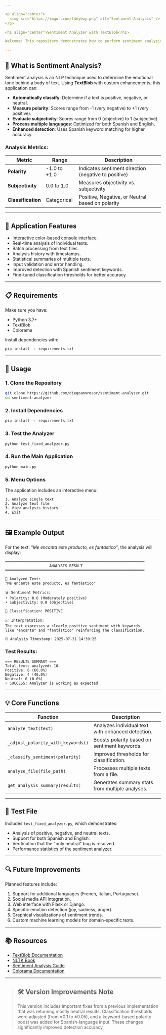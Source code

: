 ```yaml
---

<p align="center"> 
  <img src="https://imgur.com/f4mybwy.png" alt="Sentiment-Analysis" /> 
</p>

<h1 align="center">Sentiment Analyzer with TextBlob</h1>

Welcome! This repository demonstrates how to perform sentiment analysis on text using **TextBlob**, a natural language processing library for Python. The application classifies text as **positive**, **negative**, or **neutral**, and provides detailed metrics for polarity and subjectivity.

---
```


## 📖 What is Sentiment Analysis?

Sentiment analysis is an NLP technique used to determine the emotional tone behind a body of text. Using **TextBlob** with custom enhancements, this application can:

* **Automatically classify**: Determine if a text is positive, negative, or neutral.
* **Measure polarity**: Scores range from -1 (very negative) to +1 (very positive).
* **Evaluate subjectivity**: Scores range from 0 (objective) to 1 (subjective).
* **Process multiple languages**: Optimized for both Spanish and English.
* **Enhanced detection**: Uses Spanish keyword matching for higher accuracy.

### Analysis Metrics:

| **Metric**         | **Range**    | **Description**                                      |
| ------------------ | ------------ | ---------------------------------------------------- |
| **Polarity**       | -1.0 to +1.0 | Indicates sentiment direction (negative to positive) |
| **Subjectivity**   | 0.0 to 1.0   | Measures objectivity vs. subjectivity                |
| **Classification** | Categorical  | Positive, Negative, or Neutral based on polarity     |

---

## 🚀 Application Features

* Interactive color-based console interface.
* Real-time analysis of individual texts.
* Batch processing from text files.
* Analysis history with timestamps.
* Statistical summaries of multiple texts.
* Input validation and error handling.
* Improved detection with Spanish sentiment keywords.
* Fine-tuned classification thresholds for better accuracy.

---

## 📋 Requirements

Make sure you have:

* Python 3.7+
* TextBlob
* Colorama

Install dependencies with:

```bash
pip install -r requirements.txt
```

---

## 📝 Usage

### 1. Clone the Repository

```bash
git clone https://github.com/diegoamorosor/sentiment-analyzer.git
cd sentiment-analyzer
```

### 2. Install Dependencies

```bash
pip install -r requirements.txt
```

### 3. Test the Analyzer

```bash
python test_fixed_analyzer.py
```

### 4. Run the Main Application

```bash
python main.py
```

### 5. Menu Options

The application includes an interactive menu:

```
1. Analyze single text
2. Analyze text file
3. View analysis history
4. Exit
```

---

## 🖼 Example Output

For the text: *"Me encanta este producto, es fantástico"*, the analysis will display:

```text
═══════════════════════════════════════════════════════════════
                    ANALYSIS RESULT
═══════════════════════════════════════════════════════════════

📝 Analyzed Text:
"Me encanta este producto, es fantástico"

📊 Sentiment Metrics:
• Polarity: 0.6 (Moderately positive)
• Subjectivity: 0.0 (Objective)

🎯 Classification: POSITIVE

📈 Interpretation:
The text expresses a clearly positive sentiment with keywords
like "encanta" and "fantástico" reinforcing the classification.

⏰ Analysis Timestamp: 2025-07-31 14:30:25
```

### Test Results:

```text
=== RESULTS SUMMARY ===
Total texts analyzed: 10
Positive: 6 (60.0%)
Negative: 4 (40.0%)
Neutral: 0 (0.0%)
✓ SUCCESS: Analyzer is working as expected
```

---

## 💡 Core Functions

| **Function**                       | **Description**                                   |
| ---------------------------------- | ------------------------------------------------- |
| `analyze_text(text)`               | Analyzes individual text with enhanced detection. |
| `_adjust_polarity_with_keywords()` | Boosts polarity based on sentiment keywords.      |
| `_classify_sentiment(polarity)`    | Improved thresholds for classification.           |
| `analyze_file(file_path)`          | Processes multiple texts from a file.             |
| `get_analysis_summary(results)`    | Generates summary stats from multiple analyses.   |

---

## 🧪 Test File

Includes `test_fixed_analyzer.py`, which demonstrates:

* Analysis of positive, negative, and neutral texts.
* Support for both Spanish and English.
* Verification that the "only neutral" bug is resolved.
* Performance statistics of the sentiment analyzer.

---

## 🔍 Future Improvements

Planned features include:

1. Support for additional languages (French, Italian, Portuguese).
2. Social media API integration.
3. Web interface with Flask or Django.
4. Specific emotion detection (joy, sadness, anger).
5. Graphical visualizations of sentiment trends.
6. Custom machine learning models for domain-specific texts.

---

## 📚 Resources

* [TextBlob Documentation](https://textblob.readthedocs.io/)
* [NLTK Book](https://www.nltk.org/book/)
* [Sentiment Analysis Guide](https://monkeylearn.com/sentiment-analysis/)
* [Colorama Documentation](https://pypi.org/project/colorama/)

---

> ## 🛠 Version Improvements Note
>
> This version includes important fixes from a previous implementation that was returning mostly neutral results. Classification thresholds were adjusted (from ±0.1 to ±0.05), and a keyword-based polarity boost was added for Spanish-language input. These changes significantly improved detection accuracy.


